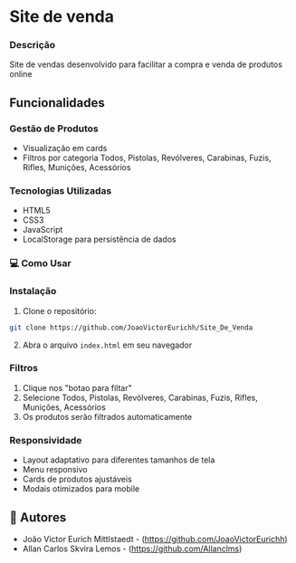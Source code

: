 # Site de venda

### Descrição
Site de vendas desenvolvido para facilitar a compra e venda de produtos online

## Funcionalidades

### Gestão de Produtos
- Visualização em cards
- Filtros por categoria Todos, Pistolas, Revólveres, Carabinas, Fuzis, Rifles, Munições, Acessórios


### Tecnologias Utilizadas
- HTML5
- CSS3
- JavaScript
- LocalStorage para persistência de dados

### 💻 Como Usar

### Instalação
1. Clone o repositório:
```bash
git clone https://github.com/JoaoVictorEurichh/Site_De_Venda
```

2. Abra o arquivo `index.html` em seu navegador

### Filtros
1. Clique nos "botao para filtar"
2. Selecione Todos, Pistolas, Revólveres, Carabinas, Fuzis, Rifles, Munições, Acessórios
3. Os produtos serão filtrados automaticamente

### Responsividade
- Layout adaptativo para diferentes tamanhos de tela
- Menu responsivo
- Cards de produtos ajustáveis
- Modais otimizados para mobile

## 👥 Autores
- João Victor Eurich Mittlstaedt - (https://github.com/JoaoVictorEurichh)
- Allan Carlos Skvira Lemos - (https://github.com/Allanclms)
